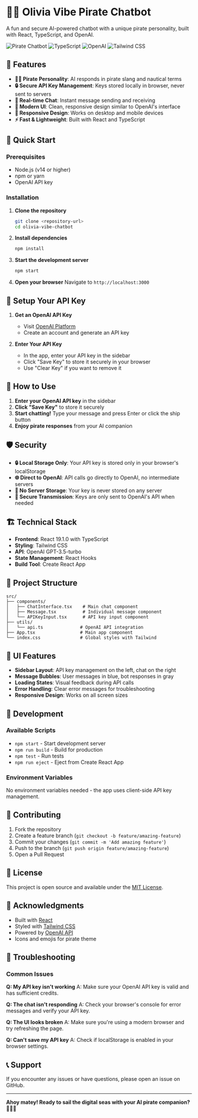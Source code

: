 # 🏴‍☠️ Olivia Vibe Pirate Chatbot

A fun and secure AI-powered chatbot with a unique pirate personality, built with React, TypeScript, and OpenAI.

![Pirate Chatbot](https://img.shields.io/badge/React-19.1.0-blue)
![TypeScript](https://img.shields.io/badge/TypeScript-4.9.5-blue)
![OpenAI](https://img.shields.io/badge/OpenAI-API-orange)
![Tailwind CSS](https://img.shields.io/badge/Tailwind-CSS-38B2AC)

## 🌟 Features

- **🏴‍☠️ Pirate Personality**: AI responds in pirate slang and nautical terms
- **🔒 Secure API Key Management**: Keys stored locally in browser, never sent to servers
- **💬 Real-time Chat**: Instant message sending and receiving
- **🎨 Modern UI**: Clean, responsive design similar to OpenAI's interface
- **📱 Responsive Design**: Works on desktop and mobile devices
- **⚡ Fast & Lightweight**: Built with React and TypeScript

## 🚀 Quick Start

### Prerequisites
- Node.js (v14 or higher)
- npm or yarn
- OpenAI API key

### Installation

1. **Clone the repository**
   ```bash
   git clone <repository-url>
   cd olivia-vibe-chatbot
   ```

2. **Install dependencies**
   ```bash
   npm install
   ```

3. **Start the development server**
   ```bash
   npm start
   ```

4. **Open your browser**
   Navigate to `http://localhost:3000`

## 🔑 Setup Your API Key

1. **Get an OpenAI API Key**
   - Visit [OpenAI Platform](https://platform.openai.com/)
   - Create an account and generate an API key

2. **Enter Your API Key**
   - In the app, enter your API key in the sidebar
   - Click "Save Key" to store it securely in your browser
   - Use "Clear Key" if you want to remove it

## 💬 How to Use

1. **Enter your OpenAI API key** in the sidebar
2. **Click "Save Key"** to store it securely
3. **Start chatting!** Type your message and press Enter or click the ship button
4. **Enjoy pirate responses** from your AI companion

## 🛡️ Security

- **🔒 Local Storage Only**: Your API key is stored only in your browser's localStorage
- **🌐 Direct to OpenAI**: API calls go directly to OpenAI, no intermediate servers
- **🚫 No Server Storage**: Your key is never stored on any server
- **🔐 Secure Transmission**: Keys are only sent to OpenAI's API when needed

## 🏗️ Technical Stack

- **Frontend**: React 19.1.0 with TypeScript
- **Styling**: Tailwind CSS
- **API**: OpenAI GPT-3.5-turbo
- **State Management**: React Hooks
- **Build Tool**: Create React App

## 📁 Project Structure

```
src/
├── components/
│   ├── ChatInterface.tsx    # Main chat component
│   ├── Message.tsx          # Individual message component
│   └── APIKeyInput.tsx      # API key input component
├── utils/
│   └── api.ts              # OpenAI API integration
├── App.tsx                 # Main app component
└── index.css               # Global styles with Tailwind
```

## 🎨 UI Features

- **Sidebar Layout**: API key management on the left, chat on the right
- **Message Bubbles**: User messages in blue, bot responses in gray
- **Loading States**: Visual feedback during API calls
- **Error Handling**: Clear error messages for troubleshooting
- **Responsive Design**: Works on all screen sizes

## 🔧 Development

### Available Scripts

- `npm start` - Start development server
- `npm run build` - Build for production
- `npm test` - Run tests
- `npm run eject` - Eject from Create React App

### Environment Variables

No environment variables needed - the app uses client-side API key management.

## 🤝 Contributing

1. Fork the repository
2. Create a feature branch (`git checkout -b feature/amazing-feature`)
3. Commit your changes (`git commit -m 'Add amazing feature'`)
4. Push to the branch (`git push origin feature/amazing-feature`)
5. Open a Pull Request

## 📝 License

This project is open source and available under the [MIT License](LICENSE).

## 🙏 Acknowledgments

- Built with [React](https://reactjs.org/)
- Styled with [Tailwind CSS](https://tailwindcss.com/)
- Powered by [OpenAI API](https://openai.com/api/)
- Icons and emojis for pirate theme

## 🐛 Troubleshooting

### Common Issues

**Q: My API key isn't working**
A: Make sure your OpenAI API key is valid and has sufficient credits.

**Q: The chat isn't responding**
A: Check your browser's console for error messages and verify your API key.

**Q: The UI looks broken**
A: Make sure you're using a modern browser and try refreshing the page.

**Q: Can't save my API key**
A: Check if localStorage is enabled in your browser settings.

## 📞 Support

If you encounter any issues or have questions, please open an issue on GitHub.

---

**Ahoy matey! Ready to sail the digital seas with your AI pirate companion?** 🏴‍☠️⚓ 
